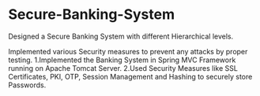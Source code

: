 # Secure-Banking-System
Designed a Secure Banking System with different Hierarchical levels.

Implemented various Security measures to prevent any attacks by proper testing. 1.Implemented the Banking System in Spring MVC Framework running on Apache Tomcat Server. 2.Used Security Measures like SSL Certificates, PKI, OTP, Session Management and Hashing to securely store Passwords.

